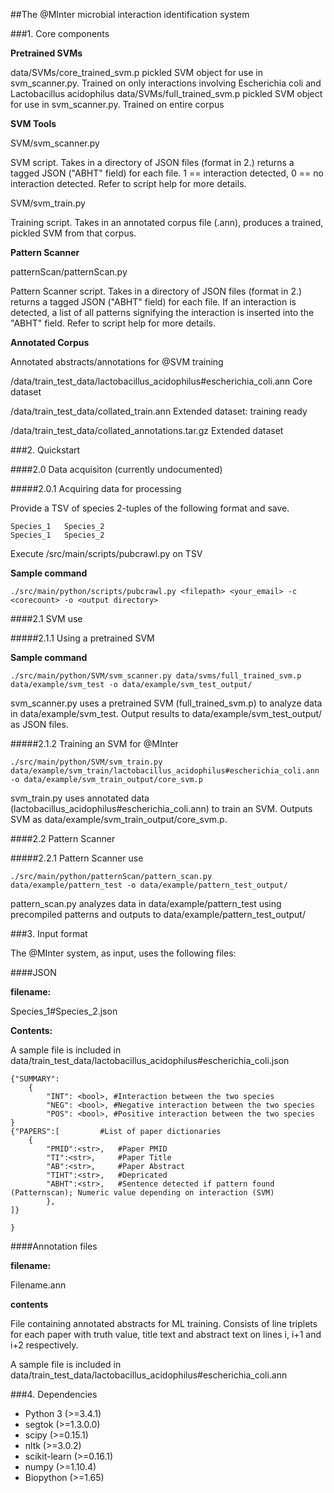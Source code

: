 ##The @MInter microbial interaction identification system


###1. Core components


__Pretrained SVMs__

data/SVMs/core_trained_svm.p
	pickled SVM object for use in svm_scanner.py.
	Trained on only interactions involving Escherichia coli and Lactobacillus acidophilus
data/SVMs/full_trained_svm.p
	pickled SVM object for use in svm_scanner.py.
	Trained on entire corpus

__SVM Tools__

SVM/svm_scanner.py

SVM script. Takes in a directory of JSON files (format in 2.) returns a tagged JSON ("ABHT" field) for each file. 1 == interaction detected, 0 == no interaction detected. Refer to script help for more details.

SVM/svm_train.py

Training script. Takes in an annotated corpus file (.ann), produces a trained, pickled SVM from that corpus. 

__Pattern Scanner__

patternScan/patternScan.py

Pattern Scanner script. Takes in a directory of JSON files (format in 2.) returns a tagged JSON ("ABHT" field) for each file. If an interaction is detected, a list of all patterns signifying the interaction is inserted into the "ABHT" field. Refer to script help for more details.

__Annotated Corpus__

Annotated abstracts/annotations for @SVM training

/data/train_test_data/lactobacillus_acidophilus#escherichia_coli.ann
	Core dataset

/data/train_test_data/collated_train.ann
	Extended dataset: training ready

/data/train_test_data/collated_annotations.tar.gz
	Extended dataset

###2. Quickstart

####2.0 Data acquisiton (currently undocumented)

#####2.0.1 Acquiring data for processing

Provide a TSV of species 2-tuples of the following format and save.

	Species_1	Species_2
	Species_1	Species_2

Execute /src/main/scripts/pubcrawl.py on TSV

__Sample command__

	./src/main/python/scripts/pubcrawl.py <filepath> <your_email> -c <corecount> -o <output directory>


####2.1 SVM use

#####2.1.1 Using a pretrained SVM

__Sample command__

	./src/main/python/SVM/svm_scanner.py data/svms/full_trained_svm.p data/example/svm_test -o data/example/svm_test_output/

svm_scanner.py uses a pretrained SVM (full_trained_svm.p) to analyze data in data/example/svm_test. Output results to data/example/svm_test_output/ as JSON files.

#####2.1.2 Training an SVM for @MInter

	./src/main/python/SVM/svm_train.py data/example/svm_train/lactobacillus_acidophilus#escherichia_coli.ann -o data/example/svm_train_output/core_svm.p

svm_train.py uses annotated data (lactobacillus_acidophilus#escherichia_coli.ann) to train an SVM. Outputs SVM as data/example/svm_train_output/core_svm.p.

####2.2 Pattern Scanner

#####2.2.1 Pattern Scanner use

	./src/main/python/patternScan/pattern_scan.py data/example/pattern_test -o data/example/pattern_test_output/

pattern_scan.py analyzes data in data/example/pattern_test using precompiled patterns and outputs to data/example/pattern_test_output/

###3. Input format

The @MInter system, as input, uses the following files:

####JSON

**filename:**

Species_1#Species_2.json

**Contents:**

A sample file is included in data/train_test_data/lactobacillus_acidophilus#escherichia_coli.json

	{"SUMMARY":
		{
			"INT": <bool>, #Interaction between the two species
			"NEG": <bool>, #Negative interaction between the two species
			"POS": <bool>, #Positive interaction between the two species
	}
	{"PAPERS":[			#List of paper dictionaries
		{
			"PMID":<str>,	#Paper PMID
			"TI":<str>,		#Paper Title
			"AB":<str>,		#Paper Abstract
			"TIHT":<str>,	#Depricated
			"ABHT":<str>,	#Sentence detected if pattern found (Patternscan); Numeric value depending on interaction (SVM)
			}, 
	]}

	}

####Annotation files

**filename:**

Filename.ann

**contents**

File containing annotated abstracts for ML training. Consists of line triplets for each paper with truth value, title text and abstract text on lines i, i+1 and i+2 respectively. 

A sample file is included in data/train_test_data/lactobacillus_acidophilus#escherichia_coli.ann

###4. Dependencies

* Python 3 (>=3.4.1)
* segtok (>=1.3.0.0)
* scipy (>=0.15.1)
* nltk (>=3.0.2)
* scikit-learn (>=0.16.1)
* numpy (>=1.10.4)
* Biopython (>=1.65)

